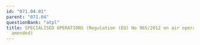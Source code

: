 ```yaml
---
id: "071.04.01"
parent: "071.04"
questionBank: "atpl"
title: SPECIALISED OPERATIONS (Regulation (EU) No 965/2012 on air operations, as
  amended)
---
```

